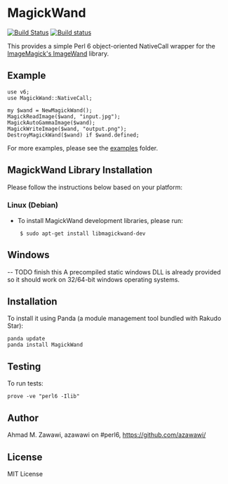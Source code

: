 # MagickWand
[![Build Status](https://travis-ci.org/azawawi/perl6-magickwand.svg?branch=master)](https://travis-ci.org/azawawi/perl6-magickwand)
[![Build status](https://ci.appveyor.com/api/projects/status/github/azawawi/perl6-magickwand?svg=true)](https://ci.appveyor.com/project/azawawi/perl6-magickwand/branch/master)

This provides a simple Perl 6 object-oriented NativeCall wrapper for the
[ImageMagick's ImageWand](http://www.imagemagick.org/script/magick-wand.php) library.

## Example

```Perl6
use v6;
use MagickWand::NativeCall;

my $wand = NewMagickWand();
MagickReadImage($wand, "input.jpg");
MagickAutoGammaImage($wand);
MagickWriteImage($wand, "output.png");
DestroyMagickWand($wand) if $wand.defined;
```

For more examples, please see the [examples](examples) folder.

## MagickWand Library Installation

Please follow the instructions below based on your platform:

### Linux (Debian)

- To install MagickWand development libraries, please run:
```
    $ sudo apt-get install libmagickwand-dev
```

## Windows

-- TODO finish this
A precompiled static windows DLL is already provided so it should work
on 32/64-bit windows operating systems.

## Installation

To install it using Panda (a module management tool bundled with Rakudo Star):

    panda update
    panda install MagickWand

## Testing

To run tests:

    prove -ve "perl6 -Ilib"

## Author

Ahmad M. Zawawi, azawawi on #perl6, https://github.com/azawawi/

## License

MIT License
